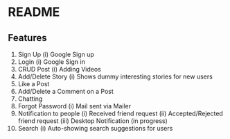 # README

## Features

1. Sign Up
   (i) Google Sign up
2. Login
   (i) Google Sign in
3. CRUD Post
   (i) Adding Videos
4. Add/Delete Story
   (i) Shows dummy interesting stories for new users
5. Like a Post
6. Add/Delete a Comment on a Post
7. Chatting
8. Forgot Password
   (i) Mail sent via Mailer
9. Notification to people
   (i) Received friend request
   (ii) Accepted/Rejected friend request
   (iii) Desktop Notification (in progress)
10. Search
    (i) Auto-showing search suggestions for users
